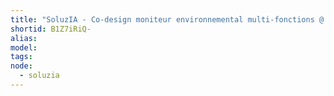 ```yaml
---
title: "SoluzIA - Co-design moniteur environnemental multi-fonctions @ La Myne"
shortid: B1Z7iRiQ-
alias:
model:
tags:
node: 
  - soluzia
---
```

